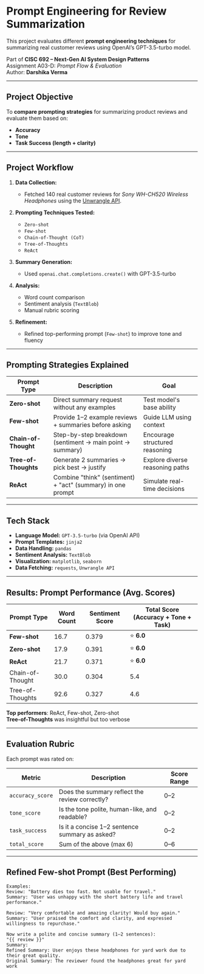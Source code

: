 # Prompt Engineering for Review Summarization

This project evaluates different **prompt engineering techniques** for summarizing real customer reviews using OpenAI’s GPT-3.5-turbo model.

Part of **CISC 692 – Next-Gen AI System Design Patterns**  
Assignment A03-D: *Prompt Flow & Evaluation*  
Author: **Darshika Verma**

---

## Project Objective

To **compare prompting strategies** for summarizing product reviews and evaluate them based on:
- **Accuracy**
- **Tone**
- **Task Success (length + clarity)**

---

## Project Workflow

1. **Data Collection:**  
   - Fetched 140 real customer reviews for *Sony WH-CH520 Wireless Headphones* using the [Unwrangle API](https://data.unwrangle.com/).

2. **Prompting Techniques Tested:**
   - `Zero-shot`
   - `Few-shot`
   - `Chain-of-Thought (CoT)`
   - `Tree-of-Thoughts`
   - `ReAct`

3. **Summary Generation:**  
   - Used `openai.chat.completions.create()` with GPT-3.5-turbo

4. **Analysis:**  
   - Word count comparison
   - Sentiment analysis (`TextBlob`)
   - Manual rubric scoring

5. **Refinement:**  
   - Refined top-performing prompt (`Few-shot`) to improve tone and fluency

---

## Prompting Strategies Explained

| Prompt Type      | Description                                                            | Goal                                |
|------------------|------------------------------------------------------------------------|-------------------------------------|
| **Zero-shot**    | Direct summary request without any examples                            | Test model's base ability           |
| **Few-shot**     | Provide 1–2 example reviews + summaries before asking                   | Guide LLM using context             |
| **Chain-of-Thought** | Step-by-step breakdown (sentiment → main point → summary)         | Encourage structured reasoning      |
| **Tree-of-Thoughts** | Generate 2 summaries → pick best → justify                        | Explore diverse reasoning paths     |
| **ReAct**        | Combine "think" (sentiment) + "act" (summary) in one prompt             | Simulate real-time decisions        |

---

## Tech Stack

- **Language Model:** `GPT-3.5-turbo` (via OpenAI API)
- **Prompt Templates:** `jinja2`
- **Data Handling:** `pandas`
- **Sentiment Analysis:** `TextBlob`
- **Visualization:** `matplotlib`, `seaborn`
- **Data Fetching:** `requests`, `Unwrangle API`

---

## Results: Prompt Performance (Avg. Scores)

| Prompt Type        | Word Count | Sentiment Score | Total Score (Accuracy + Tone + Task) |
|--------------------|------------|------------------|---------------------------------------|
| **Few-shot**       | 16.7       | 0.379            | ⭐ **6.0**                             |
| **Zero-shot**      | 17.9       | 0.391            | ⭐ **6.0**                             |
| **ReAct**          | 21.7       | 0.371            | ⭐ **6.0**                             |
| Chain-of-Thought   | 30.0       | 0.304            | 5.4                                   |
| Tree-of-Thoughts   | 92.6       | 0.327            | 4.6                                   |

**Top performers**: ReAct, Few-shot, Zero-shot  
**Tree-of-Thoughts** was insightful but too verbose

---

## Evaluation Rubric

Each prompt was rated on:

| Metric          | Description                                     | Score Range |
|------------------|--------------------------------------------------|-------------|
| `accuracy_score` | Does the summary reflect the review correctly?   | 0–2         |
| `tone_score`     | Is the tone polite, human-like, and readable?    | 0–2         |
| `task_success`   | Is it a concise 1–2 sentence summary as asked?   | 0–2         |
| `total_score`    | Sum of the above (max 6)                         | 0–6         |

---

## Refined Few-shot Prompt (Best Performing)

```jinja2
Examples:
Review: "Battery dies too fast. Not usable for travel."
Summary: "User was unhappy with the short battery life and travel performance."

Review: "Very comfortable and amazing clarity! Would buy again."
Summary: "User praised the comfort and clarity, and expressed willingness to repurchase."

Now write a polite and concise summary (1–2 sentences):
"{{ review }}"
Summary:
Refined Summary: User enjoys these headphones for yard work due to their great quality.
Original Summary: The reviewer found the headphones great for yard work

